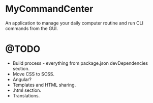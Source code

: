 # MyCommandCenter
An application to manage your daily computer routine and run CLI commands from the GUI.

# @TODO

* Build process - everything from package.json devDependencies section.
* Move CSS to SCSS.
* Angular?
* Templates and HTML sharing.
* .html <head> section.
* Translations.


